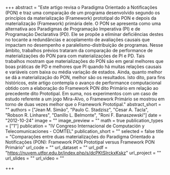 +++
abstract = "Este artigo revisa o Paradigma Orientado a Notificações (PON) e traz uma comparação de um programa desenvolvido segundo os princípios da materialização (Framework) prototipal do PON e depois da materialização (Framework) primária dele. O PON se apresenta como uma alternativa aos Paradigmas de Programação Imperativa (PI) e de Programação Declarativa (PD). Ele se propõe a eliminar deficiências destes no tocante a redundâncias e acoplamento de avaliações causais que impactam no desempenho e paralelismo-distribuição de programas. Nesse âmbito, trabalhos prévios trataram da comparação de performance de materializações do PON para com materializações de PI e PD. Tais trabalhos mostram que materializações do PON são em geral melhores que boas práticas de PD e melhores que PI quando há muitas relações causais e variáveis com baixa ou média variação de estados. Ainda, quanto melhor se dá a materialização do PON, melhor são os resultados. Isto dito, para fins históricos, este artigo contempla o avanço de performance computacional obtido com a elaboração do Framework PON dito Primário em relação ao precedente dito Prototipal. Em suma, nos experimentos com um caso de estudo referente a um jogo Mira-Alvo, o Framework Primário se mostrou em torno de duas vezes melhor que o Framework Prototipal."
abstract_short = ""
authors = ["Jean M. Simão", "Paulo C. Stadzisz", "Cesar A. Tacla",
"Robson R. Linhares", "Danillo L. Belmonte", "Roni F. Banaszewski"]
date = "2012-10-24"
image = ""
image_preview = ""
math = true
publication_types = ["1"]
publication = "IV Congreso Internacional de Computación y Telecomunicaciones - COMTEL"
publication_short = ""
selected = false
title = "Comparações entre duas materializações do Paradigma Orientado a Notificações (PON): Framework PON Prototipal versus Framework PON Primário"
url_code = ""
url_dataset = ""
url_pdf = "https://nuvem.utfpr.edu.br/index.php/s/dcPKtSIrckxKskz"
url_project = ""
url_slides = ""
url_video = ""

+++
